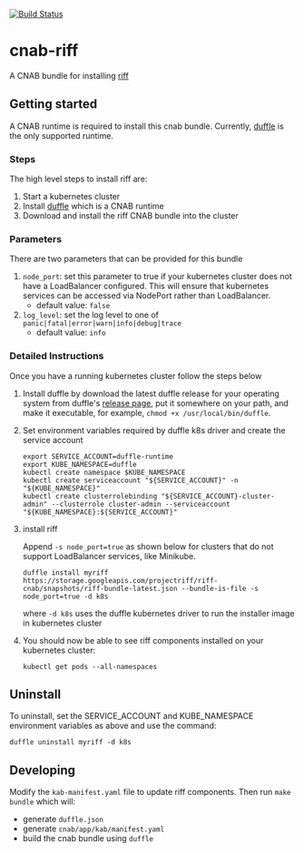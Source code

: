 [![Build Status](https://dev.azure.com/projectriff/projectriff/_apis/build/status/projectriff.cnab-riff?branchName=master)](https://dev.azure.com/projectriff/projectriff/_build/latest?definitionId=16&branchName=master)

# cnab-riff
A CNAB bundle for installing [riff](https://projectriff.io/)

## Getting started
A CNAB runtime is required to install this cnab bundle. Currently, [duffle](https://duffle.sh/) is the only supported runtime.

### Steps
The high level steps to install riff are:
1. Start a kubernetes cluster
1. Install [duffle](https://duffle.sh/) which is a CNAB runtime
1. Download and install the riff CNAB bundle into the cluster

### Parameters
There are two parameters that can be provided for this bundle
1. `node_port`: set this parameter to true if your kubernetes cluster does not have a LoadBalancer configured. This will ensure that kubernetes services can be accessed via NodePort rather than LoadBalancer.
    - default value: `false`
1. `log_level`: set the log level to one of `panic|fatal|error|warn|info|debug|trace`
    - default value: `info`

### Detailed Instructions
Once you have a running kubernetes cluster follow the steps below

1. Install duffle by download the latest duffle release for your operating system from duffle's [release page](https://github.com/deislabs/duffle/releases), put it somewhere on your path, and make it executable, for example, `chmod +x /usr/local/bin/duffle`.
1. Set environment variables required by duffle k8s driver and create the service account
    ```
    export SERVICE_ACCOUNT=duffle-runtime
    export KUBE_NAMESPACE=duffle
    kubectl create namespace $KUBE_NAMESPACE
    kubectl create serviceaccount "${SERVICE_ACCOUNT}" -n "${KUBE_NAMESPACE}"
    kubectl create clusterrolebinding "${SERVICE_ACCOUNT}-cluster-admin" --clusterrole cluster-admin --serviceaccount "${KUBE_NAMESPACE}:${SERVICE_ACCOUNT}"
    ```
1. install riff

    Append `-s node_port=true` as shown below for clusters that do not support LoadBalancer services, like Minikube.
    ```
    duffle install myriff https://storage.googleapis.com/projectriff/riff-cnab/snapshots/riff-bundle-latest.json --bundle-is-file -s node_port=true -d k8s
    ```
    where `-d k8s` uses the duffle kubernetes driver to run the installer image in kubernetes cluster
1. You should now be able to see riff components installed on your kubernetes cluster:
    ```
    kubectl get pods --all-namespaces
    ```

## Uninstall
To uninstall, set the SERVICE_ACCOUNT and KUBE_NAMESPACE environment variables as above and use the command:
```
duffle uninstall myriff -d k8s
```

## Developing
Modify the `kab-manifest.yaml` file to update riff components. Then run `make bundle` which will:
- generate `duffle.json`
- generate `cnab/app/kab/manifest.yaml`
- build the cnab bundle using `duffle`
